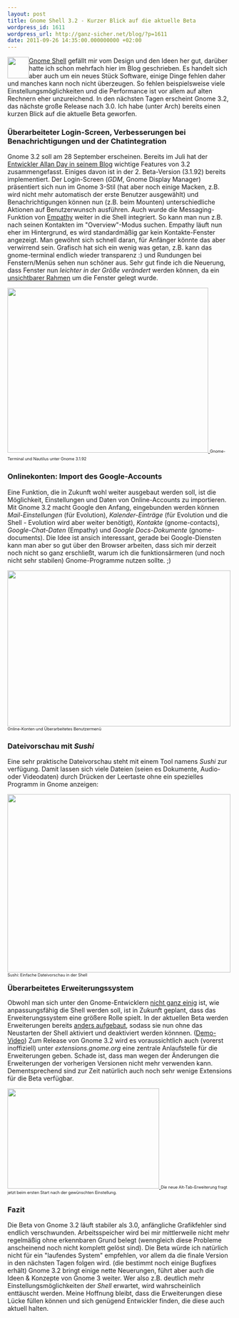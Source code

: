 ```yaml
---
layout: post
title: Gnome Shell 3.2 - Kurzer Blick auf die aktuelle Beta
wordpress_id: 1611
wordpress_url: http://ganz-sicher.net/blog/?p=1611
date: 2011-09-26 14:35:00.000000000 +02:00
---
```

<img style="float: left;" src="http://ganz-sicher.net/blog/wp-content/uploads/gnome_icon1.png" alt="" width="48" height="48" /><a href="http://gnome3.org/">Gnome Shell</a> gefällt mir vom Design und den Ideen her gut, darüber hatte ich schon mehrfach hier im Blog geschrieben. Es handelt sich aber auch um ein neues Stück Software, einige Dinge fehlen daher und manches kann noch nicht überzeugen. So fehlen beispielsweise viele Einstellungsmöglichkeiten und die Performance ist vor allem auf alten Rechnern eher unzureichend. In den nächsten Tagen erscheint Gnome 3.2, das nächste große Release nach 3.0. Ich habe (unter Arch) bereits einen kurzen Blick auf die aktuelle Beta geworfen.
<h3><!--more--></h3>
<h3>Überarbeiteter Login-Screen, Verbesserungen bei Benachrichtigungen und der Chatintegration</h3>
Gnome 3.2 soll am 28 September erscheinen. Bereits im Juli hat der <a href="http://afaikblog.wordpress.com/2011/07/13/news-from-gnome-shell-land/">Entwickler Allan Day in seinem Blog</a> wichtige Features von 3.2 zusammengefasst. Einiges davon ist in der 2. Beta-Version (3.1.92) bereits implementiert. Der Login-Screen (<em>GDM</em>, Gnome Display Manager) präsentiert sich nun im Gnome 3-Stil (hat aber noch einige Macken, z.B. wird nicht mehr automatisch der erste Benutzer ausgewählt) und Benachrichtigungen können nun (z.B. beim Mounten) unterschiedliche Aktionen auf Benutzerwunsch ausführen. Auch wurde die Messaging-Funktion von <a href="https://live.gnome.org/Empathy">Empathy</a> weiter in die Shell integriert. So kann man nun z.B. nach seinen Kontakten im "Overview"-Modus suchen. Empathy läuft nun eher im Hintergrund, es wird standardmäßig gar kein Kontakte-Fenster angezeigt. Man gewöhnt sich schnell daran, für Anfänger könnte das aber verwirrend sein. Grafisch hat sich ein wenig was getan, z.B. kann das gnome-terminal endlich wieder transparenz :) und Rundungen bei Fenstern/Menüs sehen nun schöner aus. Sehr gut finde ich die Neuerung, dass Fenster nun <em>leichter in der Größe verändert</em> werden können, da ein <a href="http://blog.mecheye.net/2011/08/invisible-borders/">unsichtbarer Rahmen</a> um die Fenster gelegt wurde.

<a href="http://ganz-sicher.net/blog/wp-content/uploads/term.jpg"><img src="http://ganz-sicher.net/blog/wp-content/uploads/term.jpg" alt="" width="450" height="370" />
</a><span style="font-size: xx-small;">Gnome-Terminal und Nautilus unter Gnome 3.1.92</span> <a href="http://ganz-sicher.net/blog/wp-content/uploads/term.jpg">
</a>
<h3>Onlinekonten: Import des Google-Accounts</h3>
Eine Funktion, die in Zukunft wohl weiter ausgebaut werden soll, ist die Möglichkeit, Einstellungen und Daten von Online-Accounts zu importieren. Mit Gnome 3.2 macht Google den Anfang, eingebunden werden können <em>Mail-Einstellungen</em> (für Evolution), <em>Kalender-Einträge</em> (für Evolution und die Shell - Evolution wird aber weiter benötigt), <em>Kontakte</em> (gnome-contacts), <em>Google-Chat-Daten</em> (Empathy) und<em> Google Docs-Dokumente</em> (gnome-documents). Die Idee ist ansich interessant, gerade bei Google-Diensten kann man aber so gut über den Browser arbeiten, dass sich mir derzeit noch nicht so ganz erschließt, warum ich die funktionsärmeren (und noch nicht sehr stabilen) Gnome-Programme nutzen sollte. ;)

<a href="http://ganz-sicher.net/blog/wp-content/uploads/screen2.jpg"><img src="http://ganz-sicher.net/blog/wp-content/uploads/screen2.jpg" alt="" width="500" height="350" />
</a><span style="font-size: xx-small;">Online-Konten und Überarbeitetes Benutzermenü</span><a href="http://ganz-sicher.net/blog/wp-content/uploads/screen2.jpg">
</a>
<h3>Dateivorschau mit <em>Sushi</em></h3>
Eine sehr praktische Dateivorschau steht mit einem Tool namens <em>Sushi</em> zur verfügung. Damit lassen sich viele Dateien (seien es Dokumente, Audio- oder Videodaten) durch Drücken der Leertaste ohne ein spezielles Programm in Gnome anzeigen:

<a href="http://ganz-sicher.net/blog/wp-content/uploads/sushi.jpg"><img src="http://ganz-sicher.net/blog/wp-content/uploads/sushi.jpg" alt="" width="500" height="400" />
</a><span style="font-size: xx-small;">Sushi: Einfache Dateivorschau in der Shell</span>

<span class="Apple-style-span" style="font-size: 16px; font-weight: bold;">Überarbeitetes Erweiterungssystem</span>

Obwohl man sich unter den Gnome-Entwicklern <a href="http://www.pro-linux.de/news/1/17161/gnome-shell-soll-repositorium-fuer-erweiterungen-erhalten.html">nicht ganz einig</a> ist, wie anpassungsfähig die Shell werden soll, ist in Zukunft geplant, dass das Erweiterungssystem eine größere Rolle spielt. In der aktuellen Beta werden Erweiterungen bereits <a href="http://blog.mecheye.net/2011/08/shell-extensions-live-enable-disable/">anders aufgebaut</a>, sodass sie nun ohne das Neustarten der Shell aktiviert und deaktiviert werden könnnen. (<a href="http://www.youtube.com/watch?v=luZuhn5_b_8">Demo-Video</a>)
Zum Release von Gnome 3.2 wird es voraussichtlich auch (vorerst inoffiziell) unter <em>extensions.gnome.org</em> eine zentrale Anlaufstelle für die Erweiterungen geben. Schade ist, dass man wegen der Änderungen die Erweiterungen der vorherigen Versionen nicht mehr verwenden kann. Dementsprechend sind zur Zeit natürlich auch noch sehr wenige Extensions für die Beta verfügbar.

<a href="http://ganz-sicher.net/blog/wp-content/uploads/extemsions.jpg"><img src="http://ganz-sicher.net/blog/wp-content/uploads/extemsions.jpg" alt="" width="340" height="225" />
</a><span style="font-size: xx-small;">Die neue Alt-Tab-Erweiterung fragt jetzt beim ersten Start nach der gewünschten Einstellung.</span>
<h3>Fazit</h3>
Die Beta von Gnome 3.2 läuft stabiler als 3.0, anfängliche Grafikfehler sind endlich verschwunden. Arbeitsspeicher wird bei mir mittlerweile nicht mehr regelmäßig ohne erkennbaren Grund belegt (wenngleich diese Probleme anscheinend noch nicht komplett gelöst sind). Die Beta würde ich natürlich nicht für ein "laufendes System" empfehlen, vor allem da die finale Version in den nächsten Tagen folgen wird. (die bestimmt noch einige Bugfixes erhält)
Gnome 3.2 bringt einige nette Neuerungen, führt aber auch die Ideen &amp; Konzepte von Gnome 3 weiter. Wer also z.B. deutlich mehr Einstellungsmöglichkeiten der <em>Shell</em> erwartet, wird wahrscheinlich enttäuscht werden. Meine Hoffnung bleibt, dass die Erweiterungen diese Lücke füllen können und sich genügend Entwickler finden, die diese auch aktuell halten.
